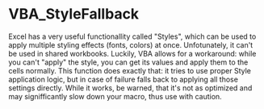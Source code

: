 # VBA_StyleFallback
Excel has a very useful functionallity called "Styles", which can be used to apply multiple styling effects (fonts, colors) at once. Unfotunately, it can't be used in shared workbooks. Luckily, VBA allows for a workaround: while you can't "apply" the style, you can get its values and apply them to the cells normally.
This function does exactly that: it tries to use proper Style application logic, but in case of failure falls back to applying all those settings directly. While it works, be warned, that it's not as optimized and may signifficantly slow down your macro, thus use with caution.
